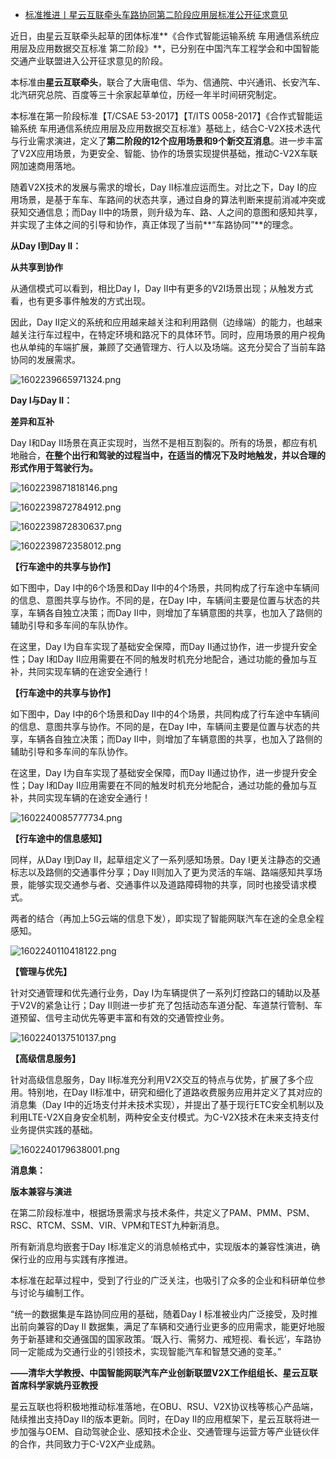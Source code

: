 - [标准推进丨星云互联牵头车路协同第二阶段应用层标准公开征求意见](http://nebula-link.com/News/view/id/73)

近日，由星云互联牵头起草的团体标准**《合作式智能运输系统 车用通信系统应用层及应用数据交互标准 第二阶段》**，已分别在中国汽车工程学会和中国智能交通产业联盟进入公开征求意见的阶段。

本标准由**星云互联牵头**，联合了大唐电信、华为、信通院、中兴通讯、长安汽车、北汽研究总院、百度等三十余家起草单位，历经一年半时间研究制定。

本标准在第一阶段标准【T/CSAE 53-2017】【T/ITS 0058-2017】《合作式智能运输系统 车用通信系统应用层及应用数据交互标准》基础上，结合C-V2X技术迭代与行业需求演进，定义了**第二阶段的12个应用场景和9个新交互消息**。进一步丰富了V2X应用场景，为更安全、智能、协作的场景实现提供基础，推动C-V2X车联网加速商用落地。

随着V2X技术的发展与需求的增长，Day II标准应运而生。对比之下，Day I的应用场景，是基于车车、车路间的状态共享，通过自身的算法判断来提前消减冲突或获知交通信息；而Day  II中的场景，则升级为车、路、人之间的意图和感知共享，并实现了主体之间的引导和协作，真正体现了当前**“车路协同”**的理念。

**从Day I到Day II：**

**从共享到协作**

从通信模式可以看到，相比Day I，Day II中有更多的V2I场景出现；从触发方式看，也有更多事件触发的方式出现。

因此，Day II定义的系统和应用越来越关注和利用路侧（边缘端）的能力，也越来越关注行车过程中，在特定环境和路况下的具体环节。同时，应用场景的用户视角也从单纯的车端扩展，兼顾了交通管理方、行人以及场端。这充分契合了当前车路协同的发展需求。

![1602239665971324.png](http://nebula-link.com/Uploads/editor/image/2020-10-09/1602239665971324.png)



**Day I与Day II：**

**差异和互补**

Day I和Day II场景在真正实现时，当然不是相互割裂的。所有的场景，都应有机地融合，**在整个出行和驾驶的过程当中，在适当的情况下及时地触发，并以合理的形式作用于驾驶行为。**

![1602239871818146.png](http://nebula-link.com/Uploads/editor/image/2020-10-09/1602239871818146.png)

![1602239872784912.png](http://nebula-link.com/Uploads/editor/image/2020-10-09/1602239872784912.png)

![1602239872830637.png](http://nebula-link.com/Uploads/editor/image/2020-10-09/1602239872830637.png)

![1602239872358012.png](http://nebula-link.com/Uploads/editor/image/2020-10-09/1602239872358012.png)

**【行车途中的共享与协作】**

如下图中，Day I中的6个场景和Day II中的4个场景，共同构成了行车途中车辆间的信息、意图共享与协作。不同的是，在Day  I中，车辆间主要是位置与状态的共享，车辆各自独立决策；而Day II中，则增加了车辆意图的共享，也加入了路侧的辅助引导和多车间的车队协作。

在这里，Day I为自车实现了基础安全保障，而Day II通过协作，进一步提升安全性；Day I和Day II应用需要在不同的触发时机充分地配合，通过功能的叠加与互补，共同实现车辆的在途安全通行！

**【行车途中的共享与协作】**

如下图中，Day I中的6个场景和Day II中的4个场景，共同构成了行车途中车辆间的信息、意图共享与协作。不同的是，在Day  I中，车辆间主要是位置与状态的共享，车辆各自独立决策；而Day II中，则增加了车辆意图的共享，也加入了路侧的辅助引导和多车间的车队协作。

在这里，Day I为自车实现了基础安全保障，而Day II通过协作，进一步提升安全性；Day I和Day II应用需要在不同的触发时机充分地配合，通过功能的叠加与互补，共同实现车辆的在途安全通行！

![1602240085777734.png](http://nebula-link.com/Uploads/editor/image/2020-10-09/1602240085777734.png)

**【行车途中的信息感知】**

同样，从Day I到Day II，起草组定义了一系列感知场景。Day I更关注静态的交通标志以及路侧的交通事件分享；Day II则加入了更为灵活的车端、路端感知共享场景，能够实现交通参与者、交通事件以及道路障碍物的共享，同时也接受请求模式。

两者的结合（再加上5G云端的信息下发），即实现了智能网联汽车在途的全息全程感知。

![1602240110418122.png](http://nebula-link.com/Uploads/editor/image/2020-10-09/1602240110418122.png)

**【管理与优先】**

针对交通管理和优先通行业务，Day I为车辆提供了一系列灯控路口的辅助以及基于V2V的紧急让行；Day II则进一步扩充了包括动态车道分配、车道禁行管制、车道预留、信号主动优先等更丰富和有效的交通管控业务。

![1602240137510137.png](http://nebula-link.com/Uploads/editor/image/2020-10-09/1602240137510137.png)

**【高级信息服务】**

针对高级信息服务，Day II标准充分利用V2X交互的特点与优势，扩展了多个应用。特别地，在Day  II标准中，研究和细化了道路收费服务应用并定义了其对应的消息集（Day  I中的近场支付并未技术实现），并提出了基于现行ETC安全机制以及利用LTE-V2X自身安全机制，两种安全支付模式。为C-V2X技术在未来支持支付业务提供实践的基础。



![1602240179638001.png](http://nebula-link.com/Uploads/editor/image/2020-10-09/1602240179638001.png)



**消息集：**

**版本兼容与演进**

在第二阶段标准中，根据场景需求与技术条件，共定义了PAM、PMM、PSM、RSC、RTCM、SSM、VIR、VPM和TEST九种新消息。

所有新消息均嵌套于Day I标准定义的消息帧格式中，实现版本的兼容性演进，确保行业的应用与实践有序推进。

本标准在起草过程中，受到了行业的广泛关注，也吸引了众多的企业和科研单位参与讨论与编制工作。

“统一的数据集是车路协同应用的基础，随着Day I 标准被业内广泛接受，及时推出前向兼容的Day II  数据集，满足了车辆和交通行业更多的应用需求，能更好地服务于新基建和交通强国的国家政策。‘既入行、需努力、戒短视、看长远’，车路协同一定能成为交通行业的引领技术，实现智能汽车和智慧交通的变革。”

**——清华大学教授、中国智能网联汽车产业创新联盟V2X工作组组长、星云互联首席科学家姚丹亚教授**

星云互联也将积极地推动标准落地，在OBU、RSU、V2X协议栈等核心产品端，陆续推出支持Day II的版本更新。同时，在Day  II的应用框架下，星云互联将进一步加强与OEM、自动驾驶企业、感知技术企业、交通管理与运营方等产业链伙伴的合作，共同致力于C-V2X产业成熟。